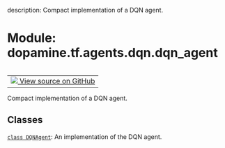 description: Compact implementation of a DQN agent.

<div itemscope itemtype="http://developers.google.com/ReferenceObject">
<meta itemprop="name" content="dopamine.tf.agents.dqn.dqn_agent" />
<meta itemprop="path" content="Stable" />
</div>

# Module: dopamine.tf.agents.dqn.dqn_agent

<!-- Insert buttons and diff -->

<table class="tfo-notebook-buttons tfo-api nocontent" align="left">
<td>
  <a target="_blank" href="https://github.com/google/dopamine/tree/master/dopamine/tf/agents/dqn/dqn_agent.py">
    <img src="https://www.tensorflow.org/images/GitHub-Mark-32px.png" />
    View source on GitHub
  </a>
</td>
</table>



Compact implementation of a DQN agent.



## Classes

[`class DQNAgent`](../../../../dopamine/tf/agents/dqn/dqn_agent/DQNAgent.md): An implementation of the DQN agent.

